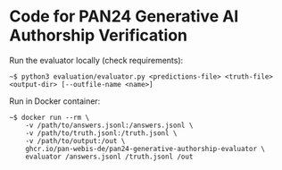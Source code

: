# Code for PAN24 Generative AI Authorship Verification

Run the evaluator locally (check requirements):

	~$ python3 evaluation/evaluator.py <predictions-file> <truth-file> <output-dir> [--outfile-name <name>]

Run in Docker container:

	~$ docker run --rm \
		-v /path/to/answers.jsonl:/answers.jsonl \
        -v /path/to/truth.jsonl:/truth.jsonl \
        -v /path/to/output:/out \
        ghcr.io/pan-webis-de/pan24-generative-authorship-evaluator \
        evaluator /answers.jsonl /truth.jsonl /out
